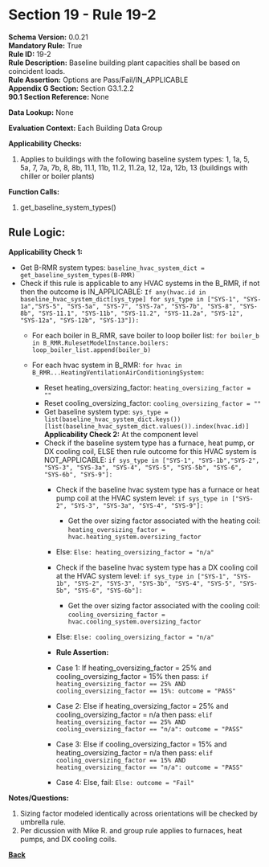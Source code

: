 # Section 19 - Rule 19-2   
**Schema Version:** 0.0.21  
**Mandatory Rule:** True  
**Rule ID:** 19-2     
**Rule Description:** Baseline building plant capacities shall be based on coincident loads.    
**Rule Assertion:** Options are Pass/Fail/IN_APPLICABLE     
**Appendix G Section:** Section G3.1.2.2    
**90.1 Section Reference:** None  

**Data Lookup:** None  

**Evaluation Context:** Each Building Data Group  

**Applicability Checks:** 

1. Applies to buildings with the following baseline system types: 1, 1a, 5, 5a, 7, 7a, 7b, 8, 8b, 11.1, 11b, 11.2, 11.2a, 12, 12a, 12b, 13 (buildings with chiller or boiler plants)  

**Function Calls:**  
1. get_baseline_system_types()  


## Rule Logic:  
**Applicability Check 1:**  
- Get B-RMR system types: `baseline_hvac_system_dict = get_baseline_system_types(B-RMR)`  
- Check if this rule is applicable to any HVAC systems in the B_RMR, if not then the outcome is IN_APPLICABLE: `If any(hvac.id in baseline_hvac_system_dict[sys_type] for sys_type in ["SYS-1", "SYS-1a","SYS-5", "SYS-5a", "SYS-7", "SYS-7a", "SYS-7b", "SYS-8", "SYS-8b", "SYS-11.1", "SYS-11b", "SYS-11.2", "SYS-11.2a", "SYS-12", "SYS-12a", "SYS-12b", "SYS-13"]):`   
    - For each boiler in B_RMR, save boiler to loop boiler list: `for boiler_b in B_RMR.RulesetModelInstance.boilers: loop_boiler_list.append(boiler_b)`
    
    
    - For each hvac system in B_RMR: `for hvac in B_RMR...HeatingVentilationAirConditioningSystem:`    
        - Reset heating_oversizing_factor: `heating_oversizing_factor = ""`  
        - Reset cooling_oversizing_factor: `cooling_oversizing_factor = ""`  
        - Get baseline system type: `sys_type = list(baseline_hvac_system_dict.keys())[list(baseline_hvac_system_dict.values()).index(hvac.id)]`  
        **Applicability Check 2:** At the component level
        - Check if the baseline system type has a furnace, heat pump, or DX cooling coil, ELSE then rule outcome for this HVAC system is NOT_APPLICABLE: `if sys_type in ["SYS-1", "SYS-1b","SYS-2", "SYS-3", "SYS-3a", "SYS-4", "SYS-5", "SYS-5b", "SYS-6", "SYS-6b", "SYS-9"]:`  
            - Check if the baseline hvac system type has a furnace or heat pump coil at the HVAC system level: `if sys_type in ["SYS-2", "SYS-3", "SYS-3a", "SYS-4", "SYS-9"]:`  
                - Get the over sizing factor associated with the heating coil: `heating_oversizing_factor = hvac.heating_system.oversizing_factor`     
            - Else: `Else: heating_oversizing_factor = "n/a"` 
            - Check if the baseline hvac system type has a DX cooling coil at the HVAC system level: `if sys_type in ["SYS-1", "SYS-1b", "SYS-2", "SYS-3", "SYS-3b", "SYS-4", "SYS-5", "SYS-5b", "SYS-6", "SYS-6b"]:`  
                - Get the over sizing factor associated with the cooling coil: `cooling_oversizing_factor = hvac.cooling_system.oversizing_factor`        
            - Else: `Else: cooling_oversizing_factor = "n/a"`   

            - **Rule Assertion:** 
            - Case 1: If heating_oversizing_factor = 25% and cooling_oversizing_factor = 15% then pass: `if heating_oversizing_factor == 25% AND cooling_oversizing_factor == 15%: outcome = "PASS"`  
            - Case 2: Else if heating_oversizing_factor = 25% and cooling_oversizing_factor = n/a then pass: `elif heating_oversizing_factor == 25% AND cooling_oversizing_factor == "n/a": outcome = "PASS"`  
            - Case 3: Else if cooling_oversizing_factor = 15% and heating_oversizing_factor = n/a then pass: `elif cooling_oversizing_factor == 15% AND heating_oversizing_factor == "n/a": outcome = "PASS"`  
            - Case 4: Else, fail: `Else: outcome = "Fail"`  



**Notes/Questions:**  
1. Sizing factor modeled identically across orientations will be checked by umbrella rule. 
2. Per dicussion with Mike R. and group rule applies to furnaces, heat pumps, and DX cooling coils.  


**[Back](_toc.md)**